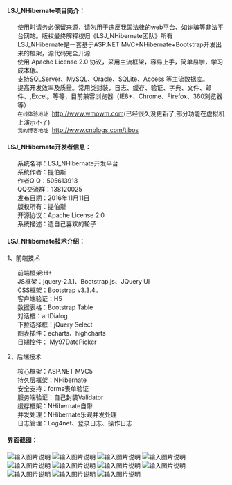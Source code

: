 ﻿#### LSJ_NHibernate项目简介：
<ul class="task-list">
<li>使用时请务必保留来源，请勿用于违反我国法律的web平台、如诈骗等非法平台网站。版权最终解释权归《LSJ_NHibernate团队》所有</li>
<li>LSJ_NHibernate是一套基于ASP.NET MVC+NHibernate+Bootstrap开发出来的框架，源代码完全开源.</li>
<li>使用 Apache License 2.0 协议，采用主流框架，容易上手，简单易学，学习成本低。</li>
<li>支持SQLServer、MySQL、Oracle、SQLite、Access 等主流数据库。</li>
<li>提高开发效率及质量。常用类封装，日志、缓存、验证、字典、文件、邮件、,Excel。等等，目前兼容浏览器（IE8+、Chrome、Firefox、360浏览器等）</li>
<li><code>在线体验地址</code>&nbsp;&nbsp;<a href="http://www.wmowm.com" target="_blank">http://www.wmowm.com</a>(已经很久没更新了,部分功能在虚拟机上演示不了)</li>
<li><code>我的博客地址</code>&nbsp;&nbsp;<a href="http://www.cnblogs.com/tibos/category/907740.html" target="_blank">http://www.cnblogs.com/tibos</a></li>
</ul>

#### LSJ_NHibernate开发者信息：
<ul class="task-list">
<li>系统名称：LSJ_NHibernate开发平台</li>
<li>系统作者：提伯斯</li>
<li>作者Q Q：505613913</li>
<li>QQ交流群：138120025</li>
<li>发布日期：2016年11月11日</li>
<li>版权所有：提伯斯</li>
<li>开源协议：Apache License 2.0 </li>
<li>系统描述：造自己喜欢的轮子</li>
</ul>

#### LSJ_NHibernate技术介绍：

1、前端技术
<ul class="task-list">
<li>前端框架:H+</li>
<li>JS框架：jquery-2.1.1、Bootstrap.js、JQuery UI</li>
<li>CSS框架：Bootstrap v3.3.4。</li>
<li>客户端验证：H5</li>
<li>数据表格：Bootstrap Table</li>
<li>对话框：artDialog</li>
<li>下拉选择框：jQuery Select</li>
<li>图表插件：echarts、highcharts</li>
<li>日期控件： My97DatePicker</li>
</ul>

2、后端技术
<ul class="task-list">
<li>核心框架：ASP.NET MVC5</li>
<li>持久层框架：NHibernate</li>
<li>安全支持：forms表单验证</li>
<li>服务端验证：自己封装Validator</li>
<li>缓存框架：NHibernate自带</li>
<li>并发处理：NHibernate乐观并发处理</li>
<li>日志管理：Log4net、登录日志、操作日志</li>
</ul>

#### 界面截图：

![输入图片说明](http://www.wmowm.com/upload/LSJ_Nibernate框架.jpg)
![输入图片说明](http://www.wmowm.com/upload/MVC框架图.jpg)
![输入图片说明](http://www.wmowm.com/upload/1.png)
![输入图片说明](http://www.wmowm.com/upload/2.png)
![输入图片说明](http://www.wmowm.com/upload/3.png)
![输入图片说明](http://www.wmowm.com/upload/4.png)
![输入图片说明](http://www.wmowm.com/upload/5.png)
![输入图片说明](http://www.wmowm.com/upload/6.png)
![输入图片说明](http://www.wmowm.com/upload/7.png)
![输入图片说明](http://www.wmowm.com/upload/8.png)
![输入图片说明](http://www.wmowm.com/upload/9.png)